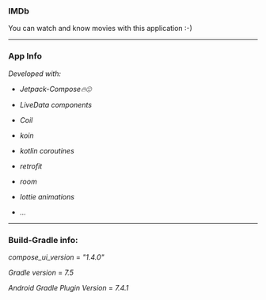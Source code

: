 ### IMDb
You can watch and know movies with this application :-)

---

### App Info

*Developed with:*

  * *Jetpack-Compose🔥😍*
  
  * *LiveData components*
  
  * *Coil*
  
  * *koin*
  
  * *kotlin coroutines*
  
  * *retrofit*
  
  * *room*
  
  * *lottie animations*
  
  * *...*
  
  ---

### Build-Gradle info:
*compose_ui_version* = *"1.4.0"*


*Gradle version* = *7.5*

*Android Gradle Plugin Version* = *7.4.1*







